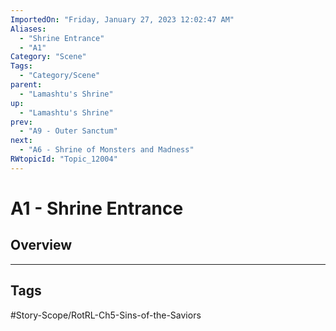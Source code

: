 ```yaml
---
ImportedOn: "Friday, January 27, 2023 12:02:47 AM"
Aliases:
  - "Shrine Entrance"
  - "A1"
Category: "Scene"
Tags:
  - "Category/Scene"
parent:
  - "Lamashtu's Shrine"
up:
  - "Lamashtu's Shrine"
prev:
  - "A9 - Outer Sanctum"
next:
  - "A6 - Shrine of Monsters and Madness"
RWtopicId: "Topic_12004"
---
```

# A1 - Shrine Entrance
## Overview

---
## Tags
#Story-Scope/RotRL-Ch5-Sins-of-the-Saviors

